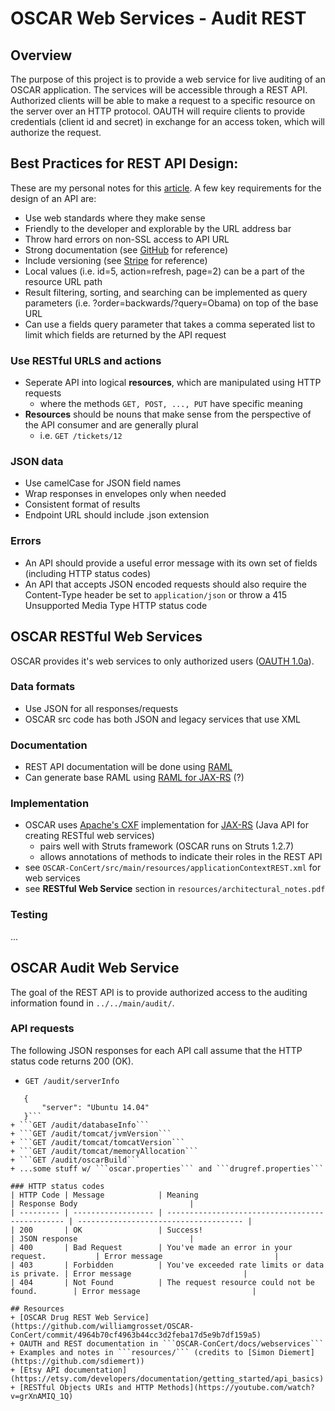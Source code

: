 # OSCAR Web Services - Audit REST
## Overview
The purpose of this project is to provide a web service for live auditing of an OSCAR application. The services will be accessible through a REST API. Authorized clients will be able to make a request to a specific resource on the server over an HTTP protocol. OAUTH will require clients to provide credentials (client id and secret) in exchange for an access token, which will authorize the request.

## Best Practices for REST API Design:
These are my personal notes for this [article](http://vinaysahni.com/best-practices-for-a-pragmatic-restful-api). A few key requirements for the design of an API are:
+ Use web standards where they make sense
+ Friendly to the developer and explorable by the URL address bar
+ Throw hard errors on non-SSL access to API URL
+ Strong documentation (see [GitHub](https://developer.github.com/v3/) for reference)
+ Include versioning (see [Stripe](https://stripe.com/docs/api#versioning) for reference)
+ Local values (i.e. id=5, action=refresh, page=2) can be a part of the resource URL path
+ Result filtering, sorting, and searching can be implemented as query parameters (i.e. ?order=backwards/?query=Obama)
on top of the base URL
+ Can use a fields query parameter that takes a comma seperated list to limit which fields are returned by the API request

### Use RESTful URLS and actions
+ Seperate API into logical **resources**, which are manipulated using HTTP requests 
    - where the methods ```GET, POST, ..., PUT``` have specific meaning
+ **Resources** should be nouns that make sense from the perspective of the API consumer and are generally plural 
    - i.e. ```GET /tickets/12```

### JSON data
+ Use camelCase for JSON field names
+ Wrap responses in envelopes only when needed
+ Consistent format of results
+ Endpoint URL should include .json extension

### Errors
+ An API should provide a useful error message with its own set of fields (including HTTP status codes)
+ An API that accepts JSON encoded requests should also require the Content-Type header be set to ```application/json``` or throw a 415 Unsupported Media Type HTTP status code

## OSCAR RESTful Web Services
OSCAR provides it's web services to only authorized users ([OAUTH 1.0a](https://oauth.net/core/1.0a/)).

### Data formats
+ Use JSON for all responses/requests
+ OSCAR src code has both JSON and legacy services that use XML

### Documentation
+ REST API documentation will be done using [RAML](http://raml.org)
+ Can generate base RAML using [RAML for JAX-RS](https://github.com/mulesoft-labs/raml-for-jax-rs) (?)

### Implementation
+ OSCAR uses [Apache's CXF](https://en.wikipedia.org/wiki/Apache_CXF) implementation for [JAX-RS](https://en.wikipedia.org/wiki/Java_API_for_XML_Web_Services) (Java API for creating RESTful web services)
    - pairs well with Struts framework (OSCAR runs on Struts 1.2.7)
    - allows annotations of methods to indicate their roles in the REST API
+ see ```OSCAR-ConCert/src/main/resources/applicationContextREST.xml``` for web services
+ see **RESTful Web Service** section in ```resources/architectural_notes.pdf```

### Testing
...

## OSCAR Audit Web Service
The goal of the REST API is to provide authorized access to the auditing information found in ```../../main/audit/```.

### API requests
The following JSON responses for each API call assume that the HTTP status code returns 200 (OK).
+ ```GET /audit/serverInfo```
 ```Example Response
    {
        "server": "Ubuntu 14.04"
    }```
+ ```GET /audit/databaseInfo```
+ ```GET /audit/tomcat/jvmVersion```
+ ```GET /audit/tomcat/tomcatVersion```
+ ```GET /audit/tomcat/memoryAllocation```
+ ```GET /audit/oscarBuild```
+ ...some stuff w/ ```oscar.properties``` and ```drugref.properties```

### HTTP status codes
| HTTP Code | Message            | Meaning                                         | Response Body                         |
| --------- | ------------------ | ----------------------------------------------- | ------------------------------------- |
| 200       | OK                 | Success!                                        | JSON response                         |
| 400       | Bad Request        | You've made an error in your request.           | Error message                         |
| 403       | Forbidden          | You've exceeded rate limits or data is private. | Error message                         |
| 404       | Not Found          | The request resource could not be found.        | Error message                         |

## Resources
+ [OSCAR Drug REST Web Service](https://github.com/williamgrosset/OSCAR-ConCert/commit/4964b70cf4963b44cc3d2feba17d5e9b7df159a5)
+ OAUTH and REST documentation in ```OSCAR-ConCert/docs/webservices```
+ Examples and notes in ```resources/``` (credits to [Simon Diemert](https://github.com/sdiemert))
+ [Etsy API documentation](https://etsy.com/developers/documentation/getting_started/api_basics)
+ [RESTful Objects URIs and HTTP Methods](https://youtube.com/watch?v=grXnAMIQ_1Q)
